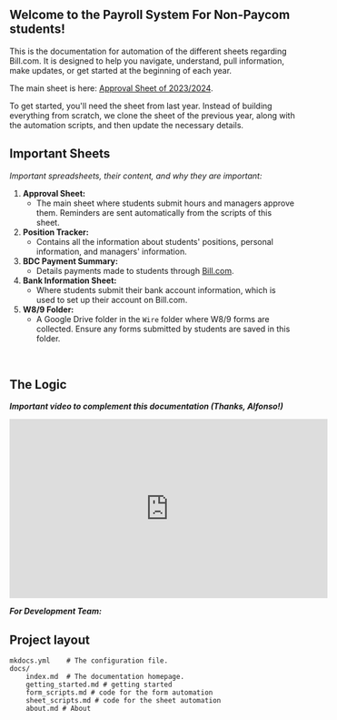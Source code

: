 ## **Welcome to the Payroll System For Non-Paycom students!**

This is the documentation for automation of the different sheets regarding Bill.com. It is designed to help you navigate, understand, pull information, make updates, or get started at the beginning of each year.

The main sheet is here: [Approval Sheet of 2023/2024](https://docs.google.com/spreadsheets/d/1h--NTEjqyUzLndCXJbNB5af5pqv4vK5-beLuPCsWYnE/edit).

To get started, you'll need the sheet from last year. Instead of building everything from scratch, we clone the sheet of the previous year, along with the automation scripts, and then update the necessary details.



## **Important Sheets**
*Important spreadsheets, their content, and why they are important:*

1. **Approval Sheet:**
    - The main sheet where students submit hours and managers approve them. Reminders are sent automatically from the scripts of this sheet.
2. **Position Tracker:**
    - Contains all the information about students' positions, personal information, and managers' information.
3. **BDC Payment Summary:**
    - Details payments made to students through [Bill.com](https://Bill.com).
4. **Bank Information Sheet:**
    - Where students submit their bank account information, which is used to set up their account on Bill.com.
5. **W8/9 Folder:**
    - A Google Drive folder in the `Wire` folder where W8/9 forms are collected. Ensure any forms submitted by students are saved in this folder.

<br/>

## **The Logic**
***Important video to complement this documentation (Thanks, Alfonso!)***

<iframe width="560" height="315"
src="https://www.youtube.com/embed/rVOnnysEqlI" 
frameborder="0" 
allow="accelerometer; autoplay; encrypted-media; gyroscope; picture-in-picture" 
allowfullscreen></iframe>
<br/>

***For Development Team:***
## **Project layout**

    mkdocs.yml    # The configuration file.
    docs/
        index.md  # The documentation homepage.
        getting_started.md # getting started
        form_scripts.md # code for the form automation
        sheet_scripts.md # code for the sheet automation
        about.md # About
